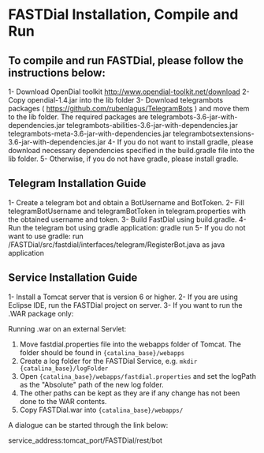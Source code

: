 # FASTDial Installation, Compile and Run

## To compile and run FASTDial, please follow the instructions below:

1- Download OpenDial toolkit http://www.opendial-toolkit.net/download
2- Copy opendial-1.4.jar into the lib folder
3- Download telegrambots packages ( https://github.com/rubenlagus/TelegramBots ) and move them to
   the lib folder. The required packages are 
   telegrambots-3.6-jar-with-dependencies.jar
   telegrambots-abilities-3.6-jar-with-dependencies.jar 
   telegrambots-meta-3.6-jar-with-dependencies.jar
   telegrambotsextensions-3.6-jar-with-dependencies.jar
4- If you do not want to install gradle, please download necessary dependencies specified in the build.gradle file into the lib folder.
5- Otherwise, if you do not have gradle, please install gradle.

## Telegram Installation Guide

1- Create a telegram bot and obtain a BotUsername and BotToken.
2- Fill telegramBotUsername and telegramBotToken in telegram.properties with the obtained username and token.
3- Build FastDial using build.gradle.
4- Run the telegram bot using gradle application: gradle run
5- If you do not want to use gradle: run /FASTDial/src/fastdial/interfaces/telegram/RegisterBot.java as java application


## Service Installation Guide

1- Install a Tomcat server that is version 6 or higher.
2- If you are using Eclipse IDE, run the FASTDial project on server. 
3- If you want to run the .WAR package only:

Running .war on an external Servlet:

1. Move fastdial.properties file into the webapps folder of Tomcat. The folder should be found in `{catalina_base}/webapps`
2. Create a log folder for the FASTDial Service, e.g. `mkdir {catalina_base}/logFolder`
3. Open `{catalina_base}/webapps/fastdial.properties` and set the logPath as the "Absolute" path of the new log folder.
4. The other paths can be kept as they are if any change has not been done to the WAR contents.
5. Copy FASTDial.war into `{catalina_base}/webapps/`

A dialogue can be started through the link below:

service_address:tomcat_port/FASTDial/rest/bot
